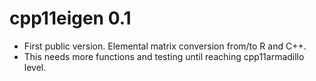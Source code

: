 # cpp11eigen 0.1

* First public version. Elemental matrix conversion from/to R and C++.
* This needs more functions and testing until reaching cpp11armadillo level.

